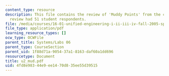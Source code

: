 ```yaml
---
content_type: resource
description: This file contains the review of 'Muddy Points' from the course. The
  review had 51 student respondents.
file: /media/courses/16-01-unified-engineering-i-ii-iii-iv-fall-2005-spring-2006/4fd8e98344e9ee1470d835ee55d39515_u2_mud.pdf
file_type: application/pdf
learning_resource_types: []
ocw_type: OCWFile
parent_title: Systems/Labs 06
parent_type: CourseSection
parent_uid: 1f88d71a-9054-37a1-8163-daf60a1dd696
resourcetype: Document
title: u2_mud.pdf
uid: 4fd8e983-44e9-ee14-70d8-35ee55d39515
---
```

